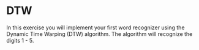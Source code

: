 # DTW

In this exercise you will implement your first word recognizer using the Dynamic Time Warping
(DTW) algorithm. 
The algorithm will recognize the digits 1 - 5.
